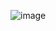 

![image](https://user-images.githubusercontent.com/108701750/203410150-46d28dbf-5ec6-45df-b2ff-e2b46eec0e97.png)
